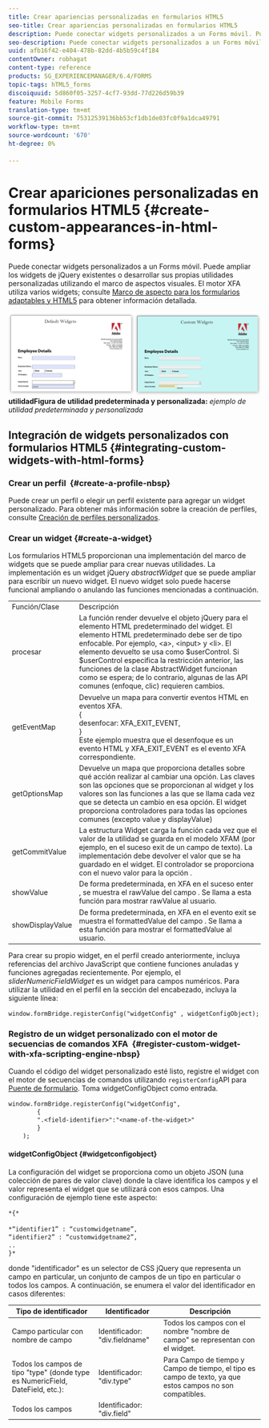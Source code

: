 ```yaml
---
title: Crear apariencias personalizadas en formularios HTML5
seo-title: Crear apariencias personalizadas en formularios HTML5
description: Puede conectar widgets personalizados a un Forms móvil. Puede ampliar los widgets de jQuery existentes o desarrollar sus propios widgets personalizados.
seo-description: Puede conectar widgets personalizados a un Forms móvil. Puede ampliar los widgets de jQuery existentes o desarrollar sus propios widgets personalizados.
uuid: afb16f42-e404-478b-82dd-4b5b59c4f184
contentOwner: robhagat
content-type: reference
products: SG_EXPERIENCEMANAGER/6.4/FORMS
topic-tags: hTML5_forms
discoiquuid: 5d860f05-3257-4cf7-93dd-77d226d59b39
feature: Mobile Forms
translation-type: tm+mt
source-git-commit: 75312539136bb53cf1db1de03fc0f9a1dca49791
workflow-type: tm+mt
source-wordcount: '670'
ht-degree: 0%

---
```



# Crear apariciones personalizadas en formularios HTML5 {#create-custom-appearances-in-html-forms}

Puede conectar widgets personalizados a un Forms móvil. Puede ampliar los widgets de jQuery existentes o desarrollar sus propias utilidades personalizadas utilizando el marco de aspectos visuales. El motor XFA utiliza varios widgets; consulte [Marco de aspecto para los formularios adaptables y HTML5](/help/forms/using/introduction-widgets.md) para obtener información detallada.

![Ejemplo de ](assets/custom-widgets.jpg)
**utilidadFigura de utilidad predeterminada y personalizada:** *ejemplo de utilidad predeterminada y personalizada*

## Integración de widgets personalizados con formularios HTML5 {#integrating-custom-widgets-with-html-forms}

### Crear un perfil  {#create-a-profile-nbsp}

Puede crear un perfil o elegir un perfil existente para agregar un widget personalizado. Para obtener más información sobre la creación de perfiles, consulte [Creación de perfiles personalizados](/help/forms/using/custom-profile.md).

### Crear un widget {#create-a-widget}

Los formularios HTML5 proporcionan una implementación del marco de widgets que se puede ampliar para crear nuevas utilidades. La implementación es un widget jQuery *abstractWidget* que se puede ampliar para escribir un nuevo widget. El nuevo widget solo puede hacerse funcional ampliando o anulando las funciones mencionadas a continuación.

<table> 
 <tbody> 
  <tr> 
   <td>Función/Clase</td> 
   <td>Descripción</td> 
  </tr> 
  <tr> 
   <td>procesar</td> 
   <td>La función render devuelve el objeto jQuery para el elemento HTML predeterminado del widget. El elemento HTML predeterminado debe ser de tipo enfocable. Por ejemplo, &lt;a&gt;, &lt;input&gt; y &lt;li&gt;. El elemento devuelto se usa como $userControl. Si $userControl especifica la restricción anterior, las funciones de la clase AbstractWidget funcionan como se espera; de lo contrario, algunas de las API comunes (enfoque, clic) requieren cambios. </td> 
  </tr> 
  <tr> 
   <td>getEventMap</td> 
   <td>Devuelve un mapa para convertir eventos HTML en eventos XFA. <br /> {<br /> desenfocar: XFA_EXIT_EVENT,<br /> }<br />  Este ejemplo muestra que el desenfoque es un evento HTML y XFA_EXIT_EVENT es el evento XFA correspondiente. </td> 
  </tr> 
  <tr> 
   <td>getOptionsMap</td> 
   <td>Devuelve un mapa que proporciona detalles sobre qué acción realizar al cambiar una opción. Las claves son las opciones que se proporcionan al widget y los valores son las funciones a las que se llama cada vez que se detecta un cambio en esa opción. El widget proporciona controladores para todas las opciones comunes (excepto value y displayValue)</td> 
  </tr> 
  <tr> 
   <td>getCommitValue</td> 
   <td>La estructura Widget carga la función cada vez que el valor de la utilidad se guarda en el modelo XFAM (por ejemplo, en el suceso exit de un campo de texto). La implementación debe devolver el valor que se ha guardado en el widget. El controlador se proporciona con el nuevo valor para la opción .</td> 
  </tr> 
  <tr> 
   <td>showValue</td> 
   <td>De forma predeterminada, en XFA en el suceso enter , se muestra el rawValue del campo . Se llama a esta función para mostrar rawValue al usuario. </td> 
  </tr> 
  <tr> 
   <td>showDisplayValue</td> 
   <td>De forma predeterminada, en XFA en el evento exit se muestra el formattedValue del campo . Se llama a esta función para mostrar el formattedValue al usuario. </td> 
  </tr> 
 </tbody> 
</table>

Para crear su propio widget, en el perfil creado anteriormente, incluya referencias del archivo JavaScript que contiene funciones anuladas y funciones agregadas recientemente. Por ejemplo, el *sliderNumericFieldWidget* es un widget para campos numéricos. Para utilizar la utilidad en el perfil en la sección del encabezado, incluya la siguiente línea:

```
window.formBridge.registerConfig("widgetConfig" , widgetConfigObject);
```

### Registro de un widget personalizado con el motor de secuencias de comandos XFA  {#register-custom-widget-with-xfa-scripting-engine-nbsp}

Cuando el código del widget personalizado esté listo, registre el widget con el motor de secuencias de comandos utilizando `registerConfig`API para [Puente de formulario](/help/forms/using/form-bridge-apis.md). Toma widgetConfigObject como entrada.

```
window.formBridge.registerConfig("widgetConfig",
        {
        ".<field-identifier>":"<name-of-the-widget>"
        }
    );
```

#### widgetConfigObject {#widgetconfigobject}

La configuración del widget se proporciona como un objeto JSON (una colección de pares de valor clave) donde la clave identifica los campos y el valor representa el widget que se utilizará con esos campos. Una configuración de ejemplo tiene este aspecto:

```
*{*

*“identifier1” : “customwidgetname”,  
“identifier2” : “customwidgetname2”,  
..  
}*
```

donde &quot;identificador&quot; es un selector de CSS jQuery que representa un campo en particular, un conjunto de campos de un tipo en particular o todos los campos. A continuación, se enumera el valor del identificador en casos diferentes:

| Tipo de identificador | Identificador | Descripción |
|---|---|---|
| Campo particular con nombre de campo | Identificador: &quot;div.fieldname&quot; | Todos los campos con el nombre &quot;nombre de campo&quot; se representan con el widget. |
| Todos los campos de tipo &quot;type&quot; (donde type es NumericField, DateField, etc.): | Identificador: &quot;div.type&quot; | Para Campo de tiempo y Campo de tiempo, el tipo es campo de texto, ya que estos campos no son compatibles. |
| Todos los campos | Identificador: &quot;div.field&quot; |  |
